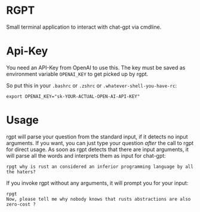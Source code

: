 # RGPT

Small terminal application to interact with chat-gpt via cmdline.

# Api-Key

You need an API-Key from OpenAI to use this.
The key must be saved as environment variable `OPENAI_KEY` to get picked up by rgpt.

So put this in your `.bashrc` or `.zshrc` or `.whatever-shell-you-have-rc`:
```shell
export OPENAI_KEY="sk-YOUR-ACTUAL-OPEN-AI-API-KEY"
```

# Usage

rgpt will parse your question from the standard input, if it detects no input arguments.
If you want, you can just type your question *after* the call to rgpt for direct usage.
As soon as rgpt detects that there are input arguments, it will parse all the words and interprets them as input
for chat-gpt:

```shell
rpgt why is rust an considered an inferior programming language by all the haters?
```

If you invoke rgpt without any arguments, it will prompt you for your input:
```shell
rpgt
Now, please tell me why nobody knows that rusts abstractions are also zero-cost ?
```
